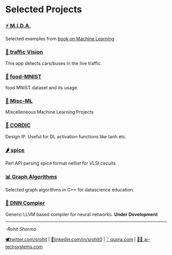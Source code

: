 # Selected Projects

### [ ⚡ M.I.D.A.](https://srohit0.github.io/mida/)
Selected examples from [book on Machine Learning](http://amzn.to/2paZ53b)
### [ 🚗 traffic Vision](https://srohit0.github.io/trafficVision/) 
This app detects cars/buses in the live traffic.
### [ 🍝 food-MNIST](https://srohit0.github.io/food_mnist) 
food MNIST dataset and its usage.
### [ 🤖 Misc-ML](https://srohit0.github.io/ML-Misc/) 
Miscelleneous Machine Learning Projects
### [ 🌊 CORDIC](https://srohit0.github.io/CORDIC/)
Design IP. Useful for DL activation functions like tanh etc.
### [ 🌶 spice](https://github.com/srohit0/spice) 
Perl API parsing spice format netlist for VLSI circuits
### [ 📊 Graph Algorithms](https://srohit0.github.io/DataScienceGraphAlgorithms/) 
Selected graph algorithms in C++ for datascience education.
### [ 📃 DNN Compier](https://ai-techsystems.github.io/dnnCompiler/)
Generic LLVM based compiler for neural networks. **Under Development**

***

*-Rohit Sharma*

   [🕊twitter.com/srohit](https://twitter.com/srohit)
 | [🔗linkedin.com/in/srohit0](https://linkedin.com/in/srohit0)
 | [❔ quora.com](https://qr.ae/TWGSt9)
 | [👨‍💻 ai-techsystems.com](https://ai-techsystems.com)


